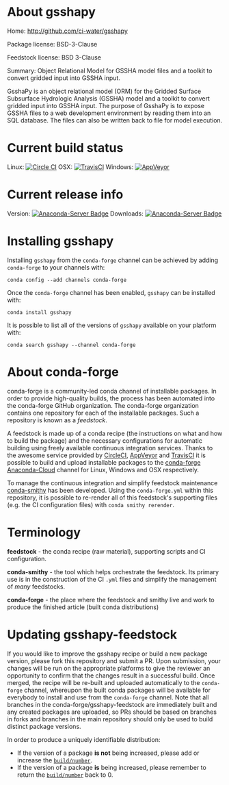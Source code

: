 About gsshapy
=============

Home: http://github.com/ci-water/gsshapy

Package license: BSD-3-Clause

Feedstock license: BSD 3-Clause

Summary: Object Relational Model for GSSHA model files and a toolkit to convert gridded input into GSSHA input.

GsshaPy is an object relational model (ORM) for the
Gridded Surface Subsurface Hydrologic Analysis (GSSHA) model
and a toolkit to convert gridded input into GSSHA input.
The purpose of GsshaPy is to expose GSSHA files to a web
development environment by reading them into an SQL database.
The files can also be written back to file for model execution.


Current build status
====================

Linux: [![Circle CI](https://circleci.com/gh/conda-forge/gsshapy-feedstock.svg?style=shield)](https://circleci.com/gh/conda-forge/gsshapy-feedstock)
OSX: [![TravisCI](https://travis-ci.org/conda-forge/gsshapy-feedstock.svg?branch=master)](https://travis-ci.org/conda-forge/gsshapy-feedstock)
Windows: [![AppVeyor](https://ci.appveyor.com/api/projects/status/github/conda-forge/gsshapy-feedstock?svg=True)](https://ci.appveyor.com/project/conda-forge/gsshapy-feedstock/branch/master)

Current release info
====================
Version: [![Anaconda-Server Badge](https://anaconda.org/conda-forge/gsshapy/badges/version.svg)](https://anaconda.org/conda-forge/gsshapy)
Downloads: [![Anaconda-Server Badge](https://anaconda.org/conda-forge/gsshapy/badges/downloads.svg)](https://anaconda.org/conda-forge/gsshapy)

Installing gsshapy
==================

Installing `gsshapy` from the `conda-forge` channel can be achieved by adding `conda-forge` to your channels with:

```
conda config --add channels conda-forge
```

Once the `conda-forge` channel has been enabled, `gsshapy` can be installed with:

```
conda install gsshapy
```

It is possible to list all of the versions of `gsshapy` available on your platform with:

```
conda search gsshapy --channel conda-forge
```


About conda-forge
=================

conda-forge is a community-led conda channel of installable packages.
In order to provide high-quality builds, the process has been automated into the
conda-forge GitHub organization. The conda-forge organization contains one repository
for each of the installable packages. Such a repository is known as a *feedstock*.

A feedstock is made up of a conda recipe (the instructions on what and how to build
the package) and the necessary configurations for automatic building using freely
available continuous integration services. Thanks to the awesome service provided by
[CircleCI](https://circleci.com/), [AppVeyor](http://www.appveyor.com/)
and [TravisCI](https://travis-ci.org/) it is possible to build and upload installable
packages to the [conda-forge](https://anaconda.org/conda-forge)
[Anaconda-Cloud](http://docs.anaconda.org/) channel for Linux, Windows and OSX respectively.

To manage the continuous integration and simplify feedstock maintenance
[conda-smithy](http://github.com/conda-forge/conda-smithy) has been developed.
Using the ``conda-forge.yml`` within this repository, it is possible to re-render all of
this feedstock's supporting files (e.g. the CI configuration files) with ``conda smithy rerender``.


Terminology
===========

**feedstock** - the conda recipe (raw material), supporting scripts and CI configuration.

**conda-smithy** - the tool which helps orchestrate the feedstock.
                   Its primary use is in the construction of the CI ``.yml`` files
                   and simplify the management of *many* feedstocks.

**conda-forge** - the place where the feedstock and smithy live and work to
                  produce the finished article (built conda distributions)


Updating gsshapy-feedstock
==========================

If you would like to improve the gsshapy recipe or build a new
package version, please fork this repository and submit a PR. Upon submission,
your changes will be run on the appropriate platforms to give the reviewer an
opportunity to confirm that the changes result in a successful build. Once
merged, the recipe will be re-built and uploaded automatically to the
`conda-forge` channel, whereupon the built conda packages will be available for
everybody to install and use from the `conda-forge` channel.
Note that all branches in the conda-forge/gsshapy-feedstock are
immediately built and any created packages are uploaded, so PRs should be based
on branches in forks and branches in the main repository should only be used to
build distinct package versions.

In order to produce a uniquely identifiable distribution:
 * If the version of a package **is not** being increased, please add or increase
   the [``build/number``](http://conda.pydata.org/docs/building/meta-yaml.html#build-number-and-string).
 * If the version of a package **is** being increased, please remember to return
   the [``build/number``](http://conda.pydata.org/docs/building/meta-yaml.html#build-number-and-string)
   back to 0.
